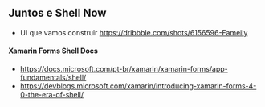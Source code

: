 ## Juntos e Shell Now



* UI que vamos construir https://dribbble.com/shots/6156596-Fameily


#### Xamarin Forms Shell Docs

* https://docs.microsoft.com/pt-br/xamarin/xamarin-forms/app-fundamentals/shell/ 
* https://devblogs.microsoft.com/xamarin/introducing-xamarin-forms-4-0-the-era-of-shell/
